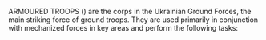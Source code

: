ARMOURED TROOPS () are the corps in the Ukrainian Ground Forces, the main striking force of ground troops. They are used primarily in conjunction with mechanized forces in key areas and perform the following tasks:
